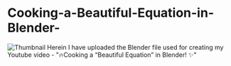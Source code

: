 # Cooking-a-Beautiful-Equation-in-Blender-
![Thumbnail](https://github.com/user-attachments/assets/5b9e1fc1-2143-4490-8416-c368f1c9e379)
Herein I have uploaded the Blender file used for creating my Youtube video - "🔥Cooking a “Beautiful Equation” in Blender! ✨"
